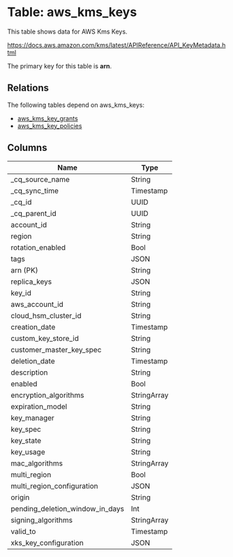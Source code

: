 # Table: aws_kms_keys

This table shows data for AWS Kms Keys.

https://docs.aws.amazon.com/kms/latest/APIReference/API_KeyMetadata.html

The primary key for this table is **arn**.

## Relations

The following tables depend on aws_kms_keys:
  - [aws_kms_key_grants](aws_kms_key_grants)
  - [aws_kms_key_policies](aws_kms_key_policies)

## Columns

| Name          | Type          |
| ------------- | ------------- |
|_cq_source_name|String|
|_cq_sync_time|Timestamp|
|_cq_id|UUID|
|_cq_parent_id|UUID|
|account_id|String|
|region|String|
|rotation_enabled|Bool|
|tags|JSON|
|arn (PK)|String|
|replica_keys|JSON|
|key_id|String|
|aws_account_id|String|
|cloud_hsm_cluster_id|String|
|creation_date|Timestamp|
|custom_key_store_id|String|
|customer_master_key_spec|String|
|deletion_date|Timestamp|
|description|String|
|enabled|Bool|
|encryption_algorithms|StringArray|
|expiration_model|String|
|key_manager|String|
|key_spec|String|
|key_state|String|
|key_usage|String|
|mac_algorithms|StringArray|
|multi_region|Bool|
|multi_region_configuration|JSON|
|origin|String|
|pending_deletion_window_in_days|Int|
|signing_algorithms|StringArray|
|valid_to|Timestamp|
|xks_key_configuration|JSON|